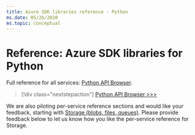```yaml
---
title: Azure SDK libraries reference - Python
ms.date: 05/26/2020
ms.topic: conceptual
---
```


# Reference: Azure SDK libraries for Python

Full reference for all services: [Python API Browser](/python/api/?view=azure-python).

> [!div class="nextstepaction"]
> [Python API Browser >>>](/python/api/?view=azure-python)

We are also piloting per-service reference sections and would like your feedback, starting with [Storage (blobs, files, queues)](/azure/developer/python/sdk/storage/overview). Please provide feedback below to let us know how you like the per-service reference for Storage.
